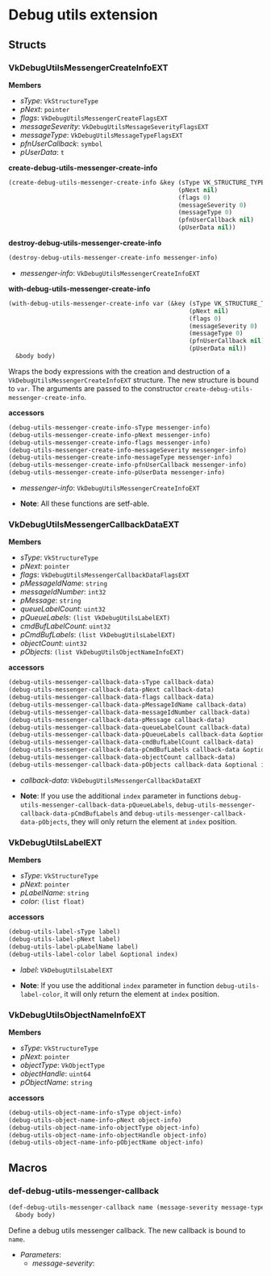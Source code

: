 # Debug utils extension

## Structs

### VkDebugUtilsMessengerCreateInfoEXT

**Members**
* *sType*: `VkStructureType`
* *pNext*: `pointer`
* *flags*: `VkDebugUtilsMessengerCreateFlagsEXT`
* *messageSeverity*: `VkDebugUtilsMessageSeverityFlagsEXT`
* *messageType*: `VkDebugUtilsMessageTypeFlagsEXT`
* *pfnUserCallback*: `symbol`
* *pUserData*: `t`

**create-debug-utils-messenger-create-info**
```lisp
(create-debug-utils-messenger-create-info &key (sType VK_STRUCTURE_TYPE_DEBUG_UTILS_MESSENGER_CREATE_INFO_EXT)
                                               (pNext nil)
                                               (flags 0)
                                               (messageSeverity 0)
                                               (messageType 0)
                                               (pfnUserCallback nil)
                                               (pUserData nil))
```

**destroy-debug-utils-messenger-create-info**
```lisp
(destroy-debug-utils-messenger-create-info messenger-info)
```
* *messenger-info*: `VkDebugUtilsMessengerCreateInfoEXT`

**with-debug-utils-messenger-create-info**
```lisp
(with-debug-utils-messenger-create-info var (&key (sType VK_STRUCTURE_TYPE_DEBUG_UTILS_MESSENGER_CREATE_INFO_EXT)
                                                  (pNext nil)
                                                  (flags 0)
                                                  (messageSeverity 0)
                                                  (messageType 0)
                                                  (pfnUserCallback nil)
                                                  (pUserData nil))
  &body body)
```
Wraps the body expressions with the creation and destruction of a `VkDebugUtilsMessengerCreateInfoEXT` structure. The new structure is bound to `var`. The arguments are passed to the constructor `create-debug-utils-messenger-create-info`.

**accessors**
```lisp
(debug-utils-messenger-create-info-sType messenger-info)
(debug-utils-messenger-create-info-pNext messenger-info)
(debug-utils-messenger-create-info-flags messenger-info)
(debug-utils-messenger-create-info-messageSeverity messenger-info)
(debug-utils-messenger-create-info-messageType messenger-info)
(debug-utils-messenger-create-info-pfnUserCallback messenger-info)
(debug-utils-messenger-create-info-pUserData messenger-info)
```
* *messenger-info*: `VkDebugUtilsMessengerCreateInfoEXT`

* **Note**: All these functions are setf-able.

### VkDebugUtilsMessengerCallbackDataEXT

**Members**
* *sType*: `VkStructureType`
* *pNext*: `pointer`
* *flags*: `VkDebugUtilsMessengerCallbackDataFlagsEXT`
* *pMessageIdName*: `string`
* *messageIdNumber*: `int32`
* *pMessage*: `string`
* *queueLabelCount*: `uint32`
* *pQueueLabels*: `(list VkDebugUtilsLabelEXT)`
* *cmdBufLabelCount*: `uint32`
* *pCmdBufLabels*: `(list VkDebugUtilsLabelEXT)`
* *objectCount*: `uint32`
* *pObjects*: `(list VkDebugUtilsObjectNameInfoEXT)`

**accessors**
```lisp
(debug-utils-messenger-callback-data-sType callback-data)
(debug-utils-messenger-callback-data-pNext callback-data)
(debug-utils-messenger-callback-data-flags callback-data)
(debug-utils-messenger-callback-data-pMessageIdName callback-data)
(debug-utils-messenger-callback-data-messageIdNumber callback-data)
(debug-utils-messenger-callback-data-pMessage callback-data)
(debug-utils-messenger-callback-data-queueLabelCount callback-data)
(debug-utils-messenger-callback-data-pQueueLabels callback-data &optional index)
(debug-utils-messenger-callback-data-cmdBufLabelCount callback-data)
(debug-utils-messenger-callback-data-pCmdBufLabels callback-data &optional index)
(debug-utils-messenger-callback-data-objectCount callback-data)
(debug-utils-messenger-callback-data-pObjects callback-data &optional index)
```
* *callback-data*: `VkDebugUtilsMessengerCallbackDataEXT`

* **Note**: If you use the additional `index` parameter in functions `debug-utils-messenger-callback-data-pQueueLabels`, `debug-utils-messenger-callback-data-pCmdBufLabels` and `debug-utils-messenger-callback-data-pObjects`, they will only return the element at `index` position.

### VkDebugUtilsLabelEXT

**Members**
* *sType*: `VkStructureType`
* *pNext*: `pointer`
* *pLabelName*: `string`
* *color*: `(list float)`

**accessors**
```lisp
(debug-utils-label-sType label)
(debug-utils-label-pNext label)
(debug-utils-label-pLabelName label)
(debug-utils-label-color label &optional index)
```
* *label*: `VkDebugUtilsLabelEXT`

* **Note**: If you use the additional `index` parameter in function `debug-utils-label-color`, it will only return the element at `index` position.

### VkDebugUtilsObjectNameInfoEXT

**Members**
* *sType*: `VkStructureType`
* *pNext*: `pointer`
* *objectType*: `VkObjectType`
* *objectHandle*: `uint64`
* *pObjectName*: `string`

**accessors**
```lisp
(debug-utils-object-name-info-sType object-info)
(debug-utils-object-name-info-pNext object-info)
(debug-utils-object-name-info-objectType object-info)
(debug-utils-object-name-info-objectHandle object-info)
(debug-utils-object-name-info-pObjectName object-info)
```

## Macros

### def-debug-utils-messenger-callback

```lisp
(def-debug-utils-messenger-callback name (message-severity message-types callback-data user-data)
  &body body) 
```
Define a debug utils messenger callback. The new callback is bound to `name`.

* *Parameters*:
  * *message-severity*: 
